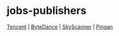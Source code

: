 # jobs-publishers 
[Tencent](jobs/Tencent.md) | [ByteDance](jobs/ByteDance.md) | [SkyScanner](jobs/SkyScanner.md) | [Pingan](jobs/Pingan.md)
